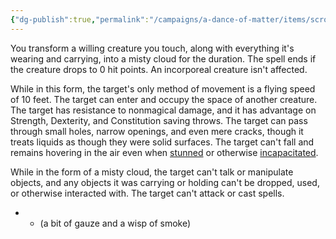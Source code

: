 ```yaml
---
{"dg-publish":true,"permalink":"/campaigns/a-dance-of-matter/items/scroll-of-gaseous-form/","tags":["scroll"]}
---
```


You transform a willing creature you touch, along with everything it's wearing and carrying, into a misty cloud for the duration. The spell ends if the creature drops to 0 hit points. An incorporeal creature isn't affected.

While in this form, the target's only method of movement is a flying speed of 10 feet. The target can enter and occupy the space of another creature. The target has resistance to nonmagical damage, and it has advantage on Strength, Dexterity, and Constitution saving throws. The target can pass through small holes, narrow openings, and even mere cracks, though it treats liquids as though they were solid surfaces. The target can't fall and remains hovering in the air even when [stunned](https://www.dndbeyond.com/compendium/rules/basic-rules/appendix-a-conditions#Stunned) or otherwise [incapacitated](https://www.dndbeyond.com/compendium/rules/basic-rules/appendix-a-conditions#Incapacitated).

While in the form of a misty cloud, the target can't talk or manipulate objects, and any objects it was carrying or holding can't be dropped, used, or otherwise interacted with. The target can't attack or cast spells.

* - (a bit of gauze and a wisp of smoke)